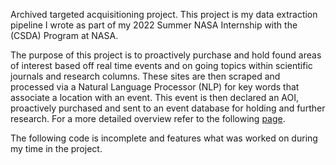 Archived targeted acquisitioning project. This project is my data extraction pipeline I wrote as part of my 2022 Summer NASA Internship with the (CSDA) Program at NASA. 

The purpose of this project is to proactively purchase and hold found areas of interest based off real time events and on going topics  within scientific journals and research columns. These sites are then scraped and processed via a Natural Language Processor (NLP) for key words that associate a location with an event. This event is then declared an AOI, proactively purchased and sent to an event database for holding and further research. For a more detailed overview refer to the following <a href="https://github.com/rell/nasa-csda-targeted-acquisitions/blob/main/ORIGINAL_rdme.md">page</a>. 

The following code is incomplete and features what was worked on during my time in the project.
